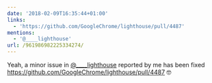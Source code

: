 ```yaml
---
date: '2018-02-09T16:35:44+01:00'
links:
  - 'https://github.com/GoogleChrome/lighthouse/pull/4487'
mentions:
  - '@____lighthouse'
url: /961986982225334274/
---
```

Yeah, a minor issue in [@____lighthouse](https://twitter.com/@____lighthouse) reported by me has been fixed https://github.com/GoogleChrome/lighthouse/pull/4487  🤓
